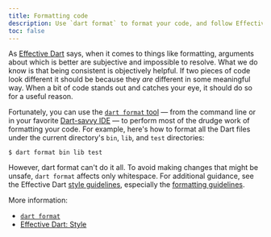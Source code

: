```yaml
---
title: Formatting code
description: Use `dart format` to format your code, and follow Effective Dart guidelines for what `dart format` doesn't cover.
toc: false
---
```


As [Effective Dart][] says, when it comes to things like formatting,
arguments about which is better are subjective and impossible to resolve.
What we do know is that being consistent is objectively helpful.
If two pieces of code look different it should be because
they _are_ different in some meaningful way.
When a bit of code stands out and catches your eye, it should do so for a useful reason.

Fortunately, you can use the [`dart format` tool][dart format] —
from the command line or in your favorite [Dart-savvy IDE][ide] —
to perform most of the drudge work of formatting your code.
For example, here's how to format all the Dart files
under the current directory's `bin`, `lib`, and `test` directories:

```terminal
$ dart format bin lib test
```

However, dart format can't do it all.
To avoid making changes that might be unsafe, `dart format` affects only whitespace.
For additional guidance, see the Effective Dart
[style guidelines][], especially the [formatting guidelines][]. 

More information:

* [`dart format`][dart format]
* [Effective Dart: Style][style guidelines]

[dart format]: /tools/dart-format
[Effective Dart]: /guides/language/effective-dart
[formatting guidelines]: /guides/language/effective-dart/style#formatting
[ide]: /tools/#ides-and-editors
[style guidelines]: /guides/language/effective-dart/style
